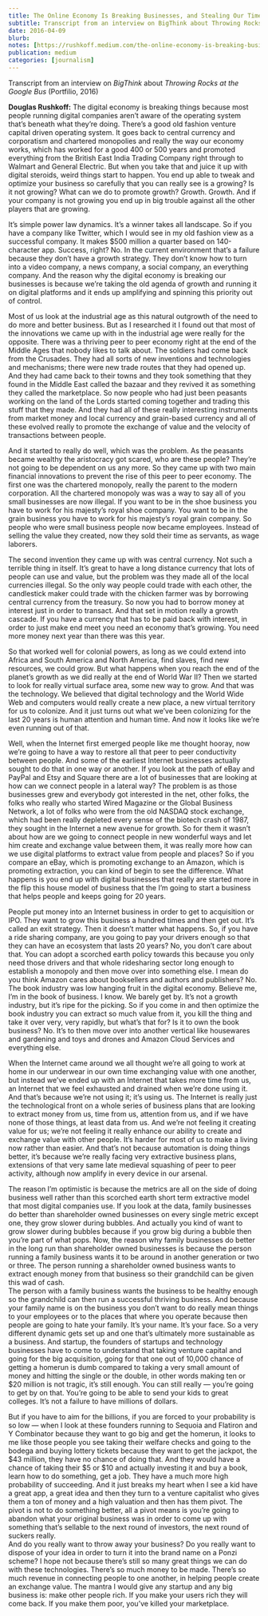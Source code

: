 ```yaml
---
title: The Online Economy Is Breaking Businesses, and Stealing Our Time and Energy
subtitle: Transcript from an interview on BigThink about Throwing Rocks at the Google Bus (Portfilio, 2016)
date: 2016-04-09
blurb: 
notes: [https://rushkoff.medium.com/the-online-economy-is-breaking-businesses-and-stealing-our-time-and-energy-d62382048a64](https://rushkoff.medium.com/the-online-economy-is-breaking-businesses-and-stealing-our-time-and-energy-d62382048a64 "https://rushkoff.medium.com/the-online-economy-is-breaking-businesses-and-stealing-our-time-and-energy-d62382048a64")
publication: medium
categories: [journalism]
---
```


Transcript from an interview on _BigThink_ about _Throwing Rocks at the Google Bus_ (Portfilio, 2016)

**Douglas Rushkoff:** The digital economy is breaking things because most people running digital companies aren’t aware of the operating system that’s beneath what they’re doing. There’s a good old fashion venture capital driven operating system. It goes back to central currency and corporatism and chartered monopolies and really the way our economy works, which has worked for a good 400 or 500 years and promoted everything from the British East India Trading Company right through to Walmart and General Electric. But when you take that and juice it up with digital steroids, weird things start to happen. You end up able to tweak and optimize your business so carefully that you can really see is a growing? Is it not growing? What can we do to promote growth? Growth. Growth. And if your company is not growing you end up in big trouble against all the other players that are growing.

It’s simple power law dynamics. It’s a winner takes all landscape. So if you have a company like Twitter, which I would see in my old fashion view as a successful company. It makes $500 million a quarter based on 140-character app. Success, right? No. In the current environment that’s a failure because they don’t have a growth strategy. They don’t know how to turn into a video company, a news company, a social company, an everything company. And the reason why the digital economy is breaking our businesses is because we’re taking the old agenda of growth and running it on digital platforms and it ends up amplifying and spinning this priority out of control.

Most of us look at the industrial age as this natural outgrowth of the need to do more and better business. But as I researched it I found out that most of the innovations we came up with in the industrial age were really for the opposite. There was a thriving peer to peer economy right at the end of the Middle Ages that nobody likes to talk about. The soldiers had come back from the Crusades. They had all sorts of new inventions and technologies and mechanisms; there were new trade routes that they had opened up. And they had came back to their towns and they took something that they found in the Middle East called the bazaar and they revived it as something they called the marketplace. So now people who had just been peasants working on the land of the Lords started coming together and trading this stuff that they made. And they had all of these really interesting instruments from market money and local currency and grain-based currency and all of these evolved really to promote the exchange of value and the velocity of transactions between people.

And it started to really do well, which was the problem. As the peasants became wealthy the aristocracy got scared, who are these people? They’re not going to be dependent on us any more. So they came up with two main financial innovations to prevent the rise of this peer to peer economy. The first one was the chartered monopoly, really the parent to the modern corporation. All the chartered monopoly was was a way to say all of you small businesses are now illegal. If you want to be in the shoe business you have to work for his majesty’s royal shoe company. You want to be in the grain business you have to work for his majesty’s royal grain company. So people who were small business people now became employees. Instead of selling the value they created, now they sold their time as servants, as wage laborers.

The second invention they came up with was central currency. Not such a terrible thing in itself. It’s great to have a long distance currency that lots of people can use and value, but the problem was they made all of the local currencies illegal. So the only way people could trade with each other, the candlestick maker could trade with the chicken farmer was by borrowing central currency from the treasury. So now you had to borrow money at interest just in order to transact. And that set in motion really a growth cascade. If you have a currency that has to be paid back with interest, in order to just make end meet you need an economy that’s growing. You need more money next year than there was this year.

So that worked well for colonial powers, as long as we could extend into Africa and South America and North America, find slaves, find new resources, we could grow. But what happens when you reach the end of the planet’s growth as we did really at the end of World War II? Then we started to look for really virtual surface area, some new way to grow. And that was the technology. We believed that digital technology and the World Wide Web and computers would really create a new place, a new virtual territory for us to colonize. And it just turns out what we’ve been colonizing for the last 20 years is human attention and human time. And now it looks like we’re even running out of that.

Well, when the Internet first emerged people like me thought hooray, now we’re going to have a way to restore all that peer to peer conductivity between people. And some of the earliest Internet businesses actually sought to do that in one way or another. If you look at the path of eBay and PayPal and Etsy and Square there are a lot of businesses that are looking at how can we connect people in a lateral way? The problem is as those businesses grew and everybody got interested in the net, other folks, the folks who really who started Wired Magazine or the Global Business Network, a lot of folks who were from the old NASDAQ stock exchange, which had been really depleted every sense of the biotech crash of 1987, they sought in the Internet a new avenue for growth. So for them it wasn’t about how are we going to connect people in new wonderful ways and let him create and exchange value between them, it was really more how can we use digital platforms to extract value from people and places? So if you compare an eBay, which is promoting exchange to an Amazon, which is promoting extraction, you can kind of begin to see the difference. What happens is you end up with digital businesses that really are started more in the flip this house model of business that the I’m going to start a business that helps people and keeps going for 20 years.

People put money into an Internet business in order to get to acquisition or IPO. They want to grow this business a hundred times and then get out. It’s called an exit strategy. Then it doesn’t matter what happens. So, if you have a ride sharing company, are you going to pay your drivers enough so that they can have an ecosystem that lasts 20 years? No, you don’t care about that. You can adopt a scorched earth policy towards this because you only need those drivers and that whole ridesharing sector long enough to establish a monopoly and then move over into something else. I mean do you think Amazon cares about booksellers and authors and publishers? No. The book industry was low hanging fruit in the digital economy. Believe me, I’m in the book of business. I know. We barely get by. It’s not a growth industry, but it’s ripe for the picking. So if you come in and then optimize the book industry you can extract so much value from it, you kill the thing and take it over very, very rapidly, but what’s that for? Is it to own the book business? No. It’s to then move over into another vertical like housewares and gardening and toys and drones and Amazon Cloud Services and everything else.

When the Internet came around we all thought we’re all going to work at home in our underwear in our own time exchanging value with one another, but instead we’ve ended up with an Internet that takes more time from us, an Internet that we feel exhausted and drained when we’re done using it. And that’s because we’re not using it; it’s using us. The Internet is really just the technological front on a whole series of business plans that are looking to extract money from us, time from us, attention from us, and if we have none of those things, at least data from us. And we’re not feeling it creating value for us; we’re not feeling it really enhance our ability to create and exchange value with other people. It’s harder for most of us to make a living now rather than easier. And that’s not because automation is doing things better, it’s because we’re really facing very extractive business plans, extensions of that very same late medieval squashing of peer to peer activity, although now amplify in every device in our arsenal.

The reason I’m optimistic is because the metrics are all on the side of doing business well rather than this scorched earth short term extractive model that most digital companies use. If you look at the data, family businesses do better than shareholder owned businesses on every single metric except one, they grow slower during bubbles. And actually you kind of want to grow slower during bubbles because if you grow big during a bubble then you’re part of what pops. Now, the reason why family businesses do better in the long run than shareholder owned businesses is because the person running a family business wants it to be around in another generation or two or three. The person running a shareholder owned business wants to extract enough money from that business so their grandchild can be given this wad of cash.  
The person with a family business wants the business to be healthy enough so the grandchild can then run a successful thriving business. And because your family name is on the business you don’t want to do really mean things to your employees or to the places that where you operate because then people are going to hate your family. It’s your name. It’s your face. So a very different dynamic gets set up and one that’s ultimately more sustainable as a business. And startup, the founders of startups and technology businesses have to come to understand that taking venture capital and going for the big acquisition, going for that one out of 10,000 chance of getting a homerun is dumb compared to taking a very small amount of money and hitting the single or the double, in other words making ten or $20 million is not tragic, it’s still enough. You can still really — you’re going to get by on that. You’re going to be able to send your kids to great colleges. It’s not a failure to have millions of dollars.

But if you have to aim for the billions, if you are forced to your probability is so low — when I look at these founders running to Sequoia and Flatiron and Y Combinator because they want to go big and get the homerun, it looks to me like those people you see taking their welfare checks and going to the bodega and buying lottery tickets because they want to get the jackpot, the $43 million, they have no chance of doing that. And they would have a chance of taking their $5 or $10 and actually investing it and buy a book, learn how to do something, get a job. They have a much more high probability of succeeding. And it just breaks my heart when I see a kid have a great app, a great idea and then they turn to a venture capitalist who gives them a ton of money and a high valuation and then has them pivot. The pivot is not to do something better, all a pivot means is you’re going to abandon what your original business was in order to come up with something that’s sellable to the next round of investors, the next round of suckers really.  
And do you really want to throw away your business? Do you really want to dispose of your idea in order to turn it into the brand name on a Ponzi scheme? I hope not because there’s still so many great things we can do with these technologies. There’s so much money to be made. There’s so much revenue in connecting people to one another, in helping people create an exchange value. The mantra I would give any startup and any big business is: make other people rich. If you make your users rich they will come back. If you make them poor, you’ve killed your marketplace.
